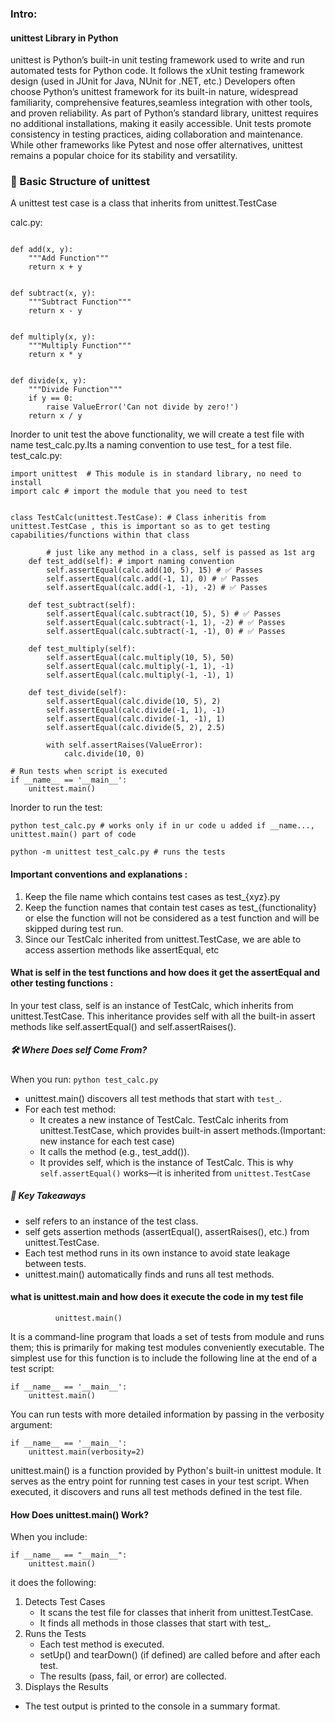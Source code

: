 ### Intro:
#### unittest Library in Python
unittest is Python’s built-in unit testing framework used to write and run automated tests for Python code. It follows the xUnit testing framework design 
(used in JUnit for Java, NUnit for .NET, etc.)
Developers often choose Python’s unittest framework for its built-in nature, widespread familiarity, comprehensive features,seamless integration with other tools, and proven reliability. 
As part of Python’s standard library, unittest requires no additional installations, making it easily accessible.
Unit tests promote consistency in testing practices, aiding collaboration and maintenance.
While other frameworks like Pytest and nose offer alternatives, unittest remains a popular choice for its stability and versatility.

### 🔹 Basic Structure of unittest
A unittest test case is a class that inherits from unittest.TestCase

calc.py:

```

def add(x, y):
    """Add Function"""
    return x + y


def subtract(x, y):
    """Subtract Function"""
    return x - y


def multiply(x, y):
    """Multiply Function"""
    return x * y


def divide(x, y):
    """Divide Function"""
    if y == 0:
        raise ValueError('Can not divide by zero!')
    return x / y
```
Inorder to unit test the above functionality, we will create a test file with name test_calc.py.Its a naming convention to use test_ for a test file.
test_calc.py:

```
import unittest  # This module is in standard library, no need to install
import calc # import the module that you need to test


class TestCalc(unittest.TestCase): # Class inheritis from unittest.TestCase , this is important so as to get testing capabilities/functions within that class

        # just like any method in a class, self is passed as 1st arg
    def test_add(self): # import naming convention
        self.assertEqual(calc.add(10, 5), 15) # ✅ Passes  
        self.assertEqual(calc.add(-1, 1), 0) # ✅ Passes
        self.assertEqual(calc.add(-1, -1), -2) # ✅ Passes

    def test_subtract(self):
        self.assertEqual(calc.subtract(10, 5), 5) # ✅ Passes
        self.assertEqual(calc.subtract(-1, 1), -2) # ✅ Passes
        self.assertEqual(calc.subtract(-1, -1), 0) # ✅ Passes

    def test_multiply(self):
        self.assertEqual(calc.multiply(10, 5), 50)
        self.assertEqual(calc.multiply(-1, 1), -1)
        self.assertEqual(calc.multiply(-1, -1), 1)

    def test_divide(self):
        self.assertEqual(calc.divide(10, 5), 2)
        self.assertEqual(calc.divide(-1, 1), -1)
        self.assertEqual(calc.divide(-1, -1), 1)
        self.assertEqual(calc.divide(5, 2), 2.5)

        with self.assertRaises(ValueError):
            calc.divide(10, 0)

# Run tests when script is executed
if __name__ == '__main__':
    unittest.main()

```
Inorder to run the test:
```
python test_calc.py # works only if in ur code u added if __name..., unittest.main() part of code

python -m unittest test_calc.py # runs the tests

```
#### Important conventions and explanations :
1. Keep the file name which contains test cases as test_{xyz}.py
2. Keep the function names that contain test cases as test_{functionality} or else the function will not be considered as a test function and will be skipped during test run.
3. Since our TestCalc inherited from unittest.TestCase, we are able to access assertion methods like assertEqual, etc

#### What is self in the test functions and how does it get the assertEqual and other testing functions :

In your test class, self is an instance of TestCalc, which inherits from unittest.TestCase.
This inheritance provides self with all the built-in assert methods like self.assertEqual() and self.assertRaises().

##### 🛠 Where Does self Come From?
When you run:
```python test_calc.py```
* unittest.main() discovers all test methods that start with ```test_```.
* For each test method:
  * It creates a new instance of TestCalc. TestCalc inherits from unittest.TestCase, which provides built-in assert methods.(Important: new instance for each test case)
  * It calls the method (e.g., test_add()).
  * It provides self, which is the instance of TestCalc.
This is why ```self.assertEqual()``` works—it is inherited from ```unittest.TestCase```

##### 🔑 Key Takeaways
 * self refers to an instance of the test class.
 * self gets assertion methods (assertEqual(), assertRaises(), etc.) from unittest.TestCase.
 * Each test method runs in its own instance to avoid state leakage between tests.
 * unittest.main() automatically finds and runs all test methods.

####  what is unittest.main and how does it execute the code in my test file 
``` if __name__ == "__main__":
          unittest.main()
   ```
It is a command-line program that loads a set of tests from module and runs them; this is primarily for making test modules conveniently executable. The simplest use for this function is to include the following line at the end of a test script:
```
if __name__ == '__main__':
    unittest.main()
```
You can run tests with more detailed information by passing in the verbosity argument:
```
if __name__ == '__main__':
    unittest.main(verbosity=2)
```
 unittest.main() is a function provided by Python's built-in unittest module. It serves as the entry point for running test cases in your test script. When executed, it discovers and runs all test methods defined in the test file.   

 #### How Does unittest.main() Work?
When you include:
```
if __name__ == "__main__":
    unittest.main()
```
it does the following:

 1. Detects Test Cases
    * It scans the test file for classes that inherit from unittest.TestCase.
    * It finds all methods in those classes that start with test_.
 2. Runs the Tests
    * Each test method is executed.
    * setUp() and tearDown() (if defined) are called before and after each test.
    * The results (pass, fail, or error) are collected.
 3. Displays the Results
   * The test output is printed to the console in a summary format.
